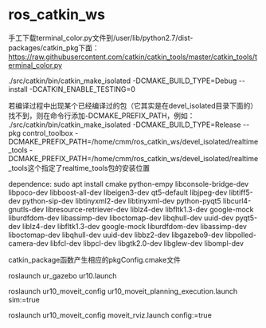 # ros_catkin_ws


手工下载terminal_color.py文件到/user/lib/python2.7/dist-packages/catkin_pkg下面：
https://raw.githubusercontent.com/catkin/catkin_tools/master/catkin_tools/terminal_color.py

./src/catkin/bin/catkin_make_isolated -DCMAKE_BUILD_TYPE=Debug --install -DCATKIN_ENABLE_TESTING=0

若编译过程中出现某个已经编译过的包（它其实是在devel_isolated目录下面的）找不到，则在命令行添加-DCMAKE_PREFIX_PATH，例如：
 ./src/catkin/bin/catkin_make_isolated -DCMAKE_BUILD_TYPE=Release --pkg control_toolbox -DCMAKE_PREFIX_PATH=/home/cmm/ros_catkin_ws/devel_isolated/realtime_tools
 -DCMAKE_PREFIX_PATH=/home/cmm/ros_catkin_ws/devel_isolated/realtime_tools这个指定了realtime_tools包的安装位置


dependence:
sudo apt install cmake python-empy libconsole-bridge-dev libpoco-dev libboost-all-dev libeigen3-dev qt5-default libjpeg-dev libtiff5-dev python-sip-dev libtinyxml2-dev libtinyxml-dev python-pyqt5 libcurl4-gnutls-dev libresource-retriever-dev liblz4-dev libfltk1.3-dev google-mock liburdfdom-dev libassimp-dev liboctomap-dev libqhull-dev uuid-dev pyqt5-dev liblz4-dev libfltk1.3-dev google-mock liburdfdom-dev libassimp-dev liboctomap-dev libqhull-dev uuid-dev libbz2-dev libgazebo9-dev libpolled-camera-dev libfcl-dev libpcl-dev libgtk2.0-dev libglew-dev  libompl-dev

catkin_package函数产生相应的pkgConfig.cmake文件

roslaunch ur_gazebo ur10.launch

roslaunch ur10_moveit_config ur10_moveit_planning_execution.launch sim:=true

roslaunch ur10_moveit_config moveit_rviz.launch config:=true